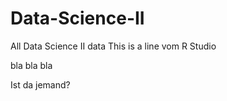 # Data-Science-II
All Data Science II data
 This is a line vom R Studio
 
 
 
 
 bla bla bla
 
 
 Ist da jemand?